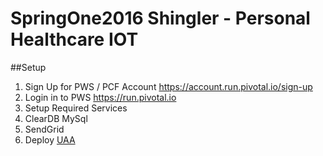 # SpringOne2016 Shingler - Personal Healthcare IOT

##Setup

1. Sign Up for PWS / PCF Account  https://account.run.pivotal.io/sign-up
1. Login in to PWS https://run.pivotal.io
1. Setup Required Services
  1. ClearDB MySql
  2. SendGrid
1. Deploy [UAA](https://github.com/jshingler/SpringOne2016/tree/master/uaa)
